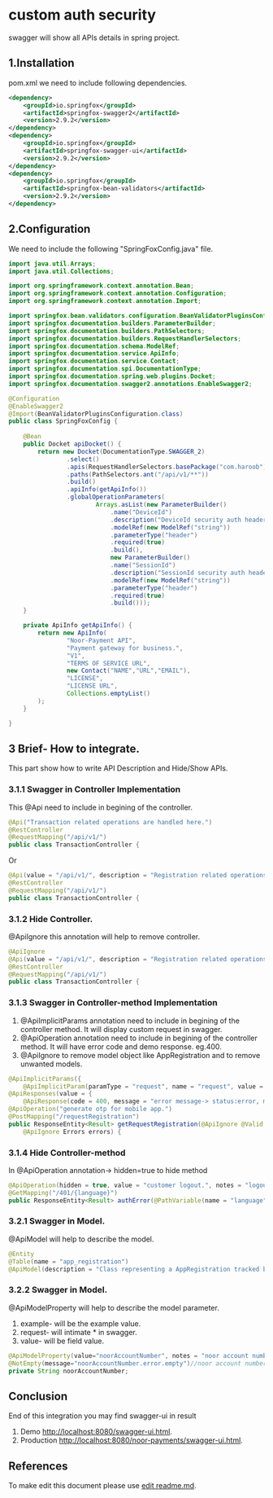 # custom auth security

swagger will show all APIs details in spring project.

## 1.Installation
pom.xml we need to include following dependencies.

```xml
<dependency>
	<groupId>io.springfox</groupId>
	<artifactId>springfox-swagger2</artifactId>
	<version>2.9.2</version>
</dependency>
<dependency>
	<groupId>io.springfox</groupId>
	<artifactId>springfox-swagger-ui</artifactId>
	<version>2.9.2</version>
</dependency>
<dependency>
	<groupId>io.springfox</groupId>
	<artifactId>springfox-bean-validators</artifactId>
	<version>2.9.2</version>
</dependency>
```

## 2.Configuration
We need to include the following "SpringFoxConfig.java" file.   

```java
import java.util.Arrays;
import java.util.Collections;

import org.springframework.context.annotation.Bean;
import org.springframework.context.annotation.Configuration;
import org.springframework.context.annotation.Import;

import springfox.bean.validators.configuration.BeanValidatorPluginsConfiguration;
import springfox.documentation.builders.ParameterBuilder;
import springfox.documentation.builders.PathSelectors;
import springfox.documentation.builders.RequestHandlerSelectors;
import springfox.documentation.schema.ModelRef;
import springfox.documentation.service.ApiInfo;
import springfox.documentation.service.Contact;
import springfox.documentation.spi.DocumentationType;
import springfox.documentation.spring.web.plugins.Docket;
import springfox.documentation.swagger2.annotations.EnableSwagger2;

@Configuration
@EnableSwagger2
@Import(BeanValidatorPluginsConfiguration.class)
public class SpringFoxConfig {
   
    @Bean
    public Docket apiDocket() {
        return new Docket(DocumentationType.SWAGGER_2)
                .select()
                .apis(RequestHandlerSelectors.basePackage("com.haroob"))
                .paths(PathSelectors.ant("/api/v1/**"))
                .build()
                .apiInfo(getApiInfo())
                .globalOperationParameters(
                        Arrays.asList(new ParameterBuilder()
                            .name("DeviceId")
                            .description("DeviceId security auth header.")
                            .modelRef(new ModelRef("string"))
                            .parameterType("header")
                            .required(true)
                            .build(),
                            new ParameterBuilder()
                            .name("SessionId")
                            .description("SessionId security auth header.")
                            .modelRef(new ModelRef("string"))
                            .parameterType("header")
                            .required(true)
                            .build()));
    }

    private ApiInfo getApiInfo() {
        return new ApiInfo(
                "Noor-Payment API",
                "Payment gateway for business.",
                "V1",
                "TERMS OF SERVICE URL",
                new Contact("NAME","URL","EMAIL"),
                "LICENSE",
                "LICENSE URL",
                Collections.emptyList()
        );
    }

}
```
## 3 Brief- How to integrate.
This part show how to write API Description and Hide/Show APIs.

### 3.1.1 Swagger in Controller Implementation
This @Api need to include in begining of the controller.
```java
@Api("Transaction related operations are handled here.")
@RestController
@RequestMapping("/api/v1/")
public class TransactionController {
```
Or
```java
@Api(value = "/api/v1/", description = "Registration related operations are handled here.")
@RestController
@RequestMapping("/api/v1/")
public class TransactionController {
```
### 3.1.2 Hide Controller.
@ApiIgnore this annotation will help to remove controller.
```java
@ApiIgnore
@Api(value = "/api/v1/", description = "Registration related operations are handled here.")
@RestController
@RequestMapping("/api/v1/")
public class TransactionController {
```
### 3.1.3 Swagger in Controller-method Implementation
1. @ApiImplicitParams annotation need to include in begining of the controller method. It will display custom request in swagger.
2. @ApiOperation annotation need to include in begining of the controller method. It will have error code and demo response. eg.400.
3. @ApiIgnore to remove model object like AppRegistration and to remove unwanted models.
```java
@ApiImplicitParams({
	@ApiImplicitParam(paramType = "request", name = "request", value = "{\"noorAccountNumber\": \"AS-2342-324-2342\", \"mobileNumber\": \"234234323\"}", required = true, dataType = "body") })
@ApiResponses(value = {
	@ApiResponse(code = 400, message = "error message-> status:error, message:error message here.", response = Result.class) })
@ApiOperation("generate otp for mobile app.")
@PostMapping("/requestRegistration")
public ResponseEntity<Result> getRequestRegistration(@ApiIgnore @Valid @RequestBody AppRegistration appRegistration,
	@ApiIgnore Errors errors) {
```
### 3.1.4 Hide Controller-method
In @ApiOperation annotation-> hidden=true to hide method
```java
@ApiOperation(hidden = true, value = "customer logout.", notes = "logout from session.")
@GetMapping("/401/{language}")
public ResponseEntity<Result> authError(@PathVariable(name = "language") String lang) {
```
### 3.2.1 Swagger in Model.
@ApiModel will help to describe the model.
```java
@Entity
@Table(name = "app_registration")
@ApiModel(description = "Class representing a AppRegistration tracked by the application..")
```
### 3.2.2 Swagger in Model.
@ApiModelProperty will help to describe the model parameter.
1. example- will be the example value.
2. request- will intimate * in swagger.
3. value- will be field value.
```java
@ApiModelProperty(value="noorAccountNumber", notes = "noor account number should not be empty.", example = "SA-3242-234-2342", required = true, position = 0)
@NotEmpty(message="noorAccountNumber.error.empty")//noor account number should not be empty.
private String noorAccountNumber;
```

## Conclusion
End of this integration you may find swagger-ui in result
1. Demo [http://localhost:8080/swagger-ui.html](http://localhost:8080/swagger-ui.html).
2. Production [http://localhost:8080/noor-payments/swagger-ui.html](http://localhost:8080/noor-payments/swagger-ui.html).

## References
To make edit this document please use [edit readme.md](https://www.makeareadme.com/#rendered-1).
